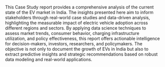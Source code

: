 This Case Study report provides a comprehensive analysis of the current state of the EV market in India. The insights presented here aim to inform stakeholders through real-world case studies and data-driven analysis, highlighting the measurable impact of electric vehicle adoption across different regions and sectors. By applying data science techniques to assess market trends, consumer behavior, charging infrastructure utilization, and policy effectiveness, this report offers actionable intelligence for decision-makers, investors, researchers, and policymakers. The objective is not only to document the growth of EVs in India but also to extract predictive insights and strategic recommendations based on robust data modeling and real-world applications.
